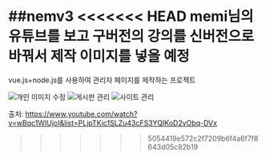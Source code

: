 ##nemv3
<<<<<<< HEAD
memi님의 유튜브를 보고 구버전의 강의를 신버전으로 바꿔서 제작
이미지를 넣을 예정
=======

vue.js+node.js를 사용하여 관리자 페이지를 제작하는 프로젝트

![개인 이미지 수정](https://user-images.githubusercontent.com/51103479/81892799-fb56ae00-95e6-11ea-82a6-20b65adbfcd4.JPG)
![게시판 관리](https://user-images.githubusercontent.com/51103479/81892802-fc87db00-95e6-11ea-837a-9bf8db257c23.JPG)
![사이트 관리](https://user-images.githubusercontent.com/51103479/81892803-fc87db00-95e6-11ea-8d89-ca5797f51fe4.JPG)

출처: https://www.youtube.com/watch?v=wBqc1WIUjoI&list=PLjpTKic1SLZu43cFS3YQIKoD2vObq-DVx

>>>>>>> 5054419e572c2f7209b6f4a6f7f8643d05c82b19
